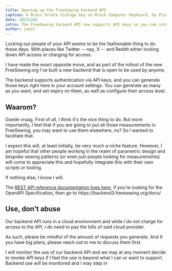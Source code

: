 ```yaml
---
title: Opening up the FreeSewing backend API
caption: A Brass Ornate Vintage Key on Black Computer Keyboard, by PixaBay
date: 20231103
intro: The FreeSewing backend API now supports API keys so you can interact with it too
author: joost
---
```


Locking out people of your API seems to be the fashionable thing to do these days. With places like Twitter -- nay, X -- and Reddit either locking down API access or charging for access.

I have made the exact opposite move, and as part of the rollout of the new FreeSewing.org I've built a new backend that is open to be used by anyone.

The backend supports authentication via API keys, and you can generate those keys right here in your account settings. You can generate as many as you want, and set expiry on them, as well as configure their access level.

## Waarom?

Goede vraag. First of all, I think it's the nice thing to do. But more importantly, I feel that if you are going to put all those measurements in FreeSewing, you may want to use them elsewhere, no? So I wanted to facilitate that.

I expect this will, at least initially, be very much a niche feature. However, I am hopeful that other people working in the realm of parametric design and bespoke sewing patterns (or even just people looking for measurements) will come to appreciate this and hopefully integrate this with their own scripts or tooling.

If nothing else, I know I will.

The [REST API reference documentation lives here](https://freesewing.dev/reference/backend), if you're looking for the OpenAPI Specification, then go to https\://backend3.freesewing.org/docs/

## Use, don't abuse

Our backend API runs in a cloud environment and while I do not charge for access to the API, I do need to pay the bills of said cloud provider.

As such, please be mindful of the amount of requests you generate. And if you have big plans, please reach out to me to discuss them first.

I will monitor the use of our backend API and we may at any moment decide to revoke API keys if I feel the use is beyond what I can or want to support.
Backend use will be monitored and I may step in

